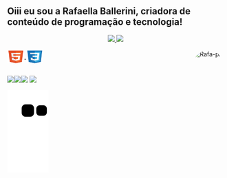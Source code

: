 ## Oiii eu sou a Rafaella Ballerini, criadora de conteúdo de programação e tecnologia! 
<div align="center">
  <a href="https://github.com/LeannLabs">
  <img height="180em" src="https://github-readme-stats.vercel.app/api?username=LeannLabs&show_icons=true&theme=dracula&include_all_commits=true&count_private=true"/>
  <img height="180em" src="https://github-readme-stats.vercel.app/api/top-langs/?username=Leannlabs&layout=compact&langs_count=7&theme=dracula"/>
</div>
<div style="display: inline_block"><br>
  <img align="center" alt="Rafa-HTML" height="30" width="40" src="https://raw.githubusercontent.com/devicons/devicon/master/icons/html5/html5-original.svg">
  <img align="center" alt="Rafa-CSS" height="30" width="40" src="https://raw.githubusercontent.com/devicons/devicon/master/icons/css3/css3-original.svg">

  <img align="right" alt="Rafa-pic" height="150" style="border-radius:50px;" src="https://media.discordapp.net/attachments/639956127056134178/890373478988013628/Publicacoes_Instagram_1_1.png?width=676&height=676">
</div>
  
  ##
 
<div> 
  <a href="https://www.instagram.com/leann_ramirez_/?hl=es-la" target="_blank"><img src="https://img.shields.io/badge/-Instagram-%23E4405F?style=for-the-badge&logo=instagram&logoColor=white" target="_blank"></a><a href = "mailto:leandro@mikeweb.design"><img src="https://img.shields.io/badge/-mail-%23333?style=for-the-badge&logo=gmail&logoColor=white" target="_blank"></a><a href="https://www.linkedin.com/in/leandro-ramirez-8907a2220/" target="_blank"><img src="https://img.shields.io/badge/-LinkedIn-%230077B5?style=for-the-badge&logo=linkedin&logoColor=white" target="_blank"></a> 
<a href="https://twitter.com/MikeRam02039842" target="_blank"><img src="https://img.shields.io/badge/-twitter-%230077B5?style=for-the-badge&logo=twitter&logoColor=white" target="_blank"></a> 

  

 
  ![Snake animation](https://github.com/rafaballerini/rafaballerini/blob/output/github-contribution-grid-snake.svg)
 
</div>
